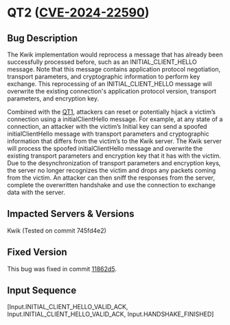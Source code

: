 # QT2 ([CVE-2024-22590](https://nvd.nist.gov/vuln/detail/CVE-2024-22590))

## Bug Description
The Kwik implementation would reprocess a message that has already been successfully processed before, such as an INITIAL_CLIENT_HELLO message. Note that this message contains application protocol negotiation, transport parameters, and cryptographic information to perform key exchange. This reprocessing of an INITIAL_CLIENT_HELLO message will overwrite the existing connection's application protocol version, transport parameters, and encryption key. 

Combined with the [QT1](QT1.md), attackers can reset or potentially hijack a victim’s connection using a initialClientHello message. For example, at any state of a connection, an attacker with the victim’s Initial
key can send a spoofed initialClientHello message with transport parameters and cryptographic information that differs from the victim’s to the Kwik server. The Kwik server will process the spoofed initialClientHello message and overwrite the existing transport parameters and encryption key that it has with the victim. Due to the desynchronization of transport parameters and encryption keys, the server no longer recognizes the victim and drops any packets coming from the victim. An attacker can then sniff the responses from the server, complete the overwritten handshake and use the connection to exchange data with the server.

## Impacted Servers & Versions
Kwik (Tested on commit 745fd4e2)

## Fixed Version
This bug was fixed in commit [11862d5](https://github.com/ptrd/kwik/commit/11862d54d72de63abd0b76ca6bb9df56e634212c).

## Input Sequence
[Input.INITIAL_CLIENT_HELLO_VALID_ACK, Input.INITIAL_CLIENT_HELLO_VALID_ACK, Input.HANDSHAKE_FINISHED]
